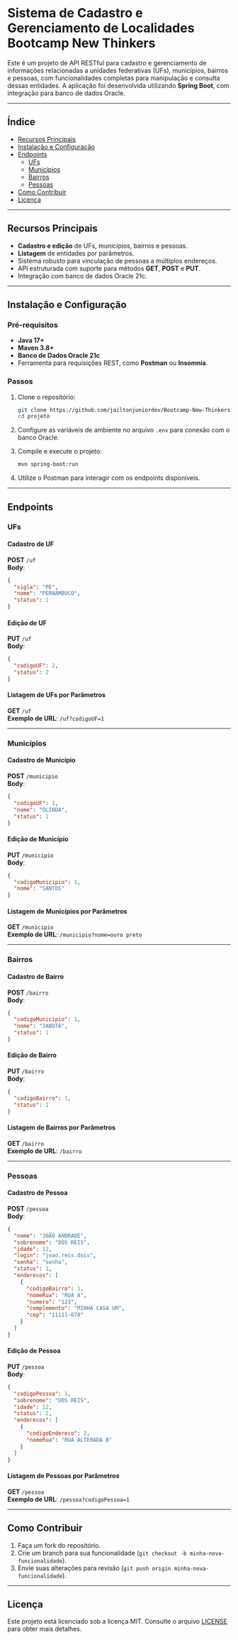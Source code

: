 # Sistema de Cadastro e Gerenciamento de Localidades Bootcamp New Thinkers

Este é um projeto de API RESTful para cadastro e gerenciamento de informações relacionadas a unidades federativas (UFs),
municípios, bairros e pessoas, com funcionalidades completas para manipulação e consulta dessas entidades. A aplicação
foi desenvolvida utilizando **Spring Boot**, com integração para banco de dados Oracle.

---

## Índice

- [Recursos Principais](#recursos-principais)
- [Instalação e Configuração](#instalação-e-configuração)
- [Endpoints](#endpoints)
    - [UFs](#ufs)
    - [Municípios](#municípios)
    - [Bairros](#bairros)
    - [Pessoas](#pessoas)
- [Como Contribuir](#como-contribuir)
- [Licença](#licença)

---

## Recursos Principais

- **Cadastro e edição** de UFs, municípios, bairros e pessoas.
- **Listagem** de entidades por parâmetros.
- Sistema robusto para vinculação de pessoas a múltiplos endereços.
- API estruturada com suporte para métodos **GET**, **POST** e **PUT**.
- Integração com banco de dados Oracle 21c.

---

## Instalação e Configuração

### Pré-requisitos

- **Java 17+**
- **Maven 3.8+**
- **Banco de Dados Oracle 21c**
- Ferramenta para requisições REST, como **Postman** ou **Insomnia**.

### Passos

1. Clone o repositório:
   ```bash
   git clone https://github.com/jailtonjuniordev/Bootcamp-New-Thinkers-Backend-Desafio-Final.git
   cd projeto
   ```

2. Configure as variáveis de ambiente no arquivo `.env` para conexão com o banco Oracle.

3. Compile e execute o projeto:
   ```bash
   mvn spring-boot:run
   ```

4. Utilize o Postman para interagir com os endpoints disponíveis.

---

## Endpoints

### UFs

#### Cadastro de UF

**POST** `/uf`  
**Body**:

```json
{
  "sigla": "PE",
  "nome": "PERNAMBUCO",
  "status": 1
}
```

#### Edição de UF

**PUT** `/uf`  
**Body**:

```json
{
  "codigoUF": 2,
  "status": 2
}
```

#### Listagem de UFs por Parâmetros

**GET** `/uf`  
**Exemplo de URL**: `/uf?codigoUF=1`

---

### Municípios

#### Cadastro de Município

**POST** `/municipio`  
**Body**:

```json
{
  "codigoUF": 1,
  "nome": "OLINDA",
  "status": 1
}
```

#### Edição de Município

**PUT** `/municipio`  
**Body**:

```json
{
  "codigoMunicipio": 1,
  "nome": "SANTOS"
}
```

#### Listagem de Municípios por Parâmetros

**GET** `/municipio`  
**Exemplo de URL**: `/municipio?nome=ouro preto`

---

### Bairros

#### Cadastro de Bairro

**POST** `/bairro`  
**Body**:

```json
{
  "codigoMunicipio": 1,
  "nome": "JABOTÁ",
  "status": 1
}
```

#### Edição de Bairro

**PUT** `/bairro`  
**Body**:

```json
{
  "codigoBairro": 1,
  "status": 2
}
```

#### Listagem de Bairros por Parâmetros

**GET** `/bairro`  
**Exemplo de URL**: `/bairro`

---

### Pessoas

#### Cadastro de Pessoa

**POST** `/pessoa`  
**Body**:

```json
{
  "nome": "JOÃO ANDRADE",
  "sobrenome": "DOS REIS",
  "idade": 12,
  "login": "joao.reis.dois",
  "senha": "senha",
  "status": 1,
  "enderecos": [
    {
      "codigoBairro": 1,
      "nomeRua": "RUA A",
      "numero": "123",
      "complemento": "MINHA CASA UM",
      "cep": "11111-678"
    }
  ]
}
```

#### Edição de Pessoa

**PUT** `/pessoa`  
**Body**:

```json
{
  "codigoPessoa": 1,
  "sobrenome": "DOS REIS",
  "idade": 12,
  "status": 2,
  "enderecos": [
    {
      "codigoEndereco": 2,
      "nomeRua": "RUA ALTERADA B"
    }
  ]
}
```

#### Listagem de Pessoas por Parâmetros

**GET** `/pessoa`  
**Exemplo de URL**: `/pessoa?codigoPessoa=1`

---

## Como Contribuir

1. Faça um fork do repositório.
2. Crie um branch para sua funcionalidade (`git checkout -b minha-nova-funcionalidade`).
3. Envie suas alterações para revisão (`git push origin minha-nova-funcionalidade`).

---

## Licença

Este projeto está licenciado sob a licença MIT. Consulte o arquivo [LICENSE](LICENSE) para obter mais detalhes.